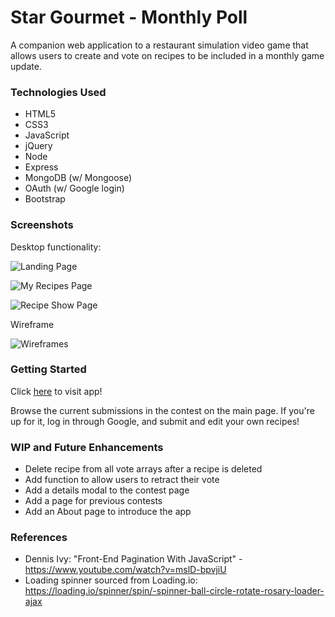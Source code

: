 # Star Gourmet - Monthly Poll

A companion web application to a restaurant simulation video game that allows users to create and vote on recipes to be included in a monthly game update.

### Technologies Used

* HTML5
* CSS3
* JavaScript
* jQuery
* Node
* Express
* MongoDB (w/ Mongoose)
* OAuth (w/ Google login)
* Bootstrap

### Screenshots

Desktop functionality:

![Landing Page](https://imgur.com/yk5Qv69.png)

![My Recipes Page](https://i.imgur.com/pHcQt2X.png)

![Recipe Show Page](https://i.imgur.com/nOrbLVc.png)

Wireframe

![Wireframes](https://i.imgur.com/OcyW1pQ.png)

### Getting Started

Click [here](https://star-gourmet-monthly-poll.herokuapp.com/) to visit app!

Browse the current submissions in the contest on the main page. If you're up for it, log in through Google, and submit and edit your own recipes!

### WIP and Future Enhancements

* Delete recipe from all vote arrays after a recipe is deleted
* Add function to allow users to retract their vote
* Add a details modal to the contest page
* Add a page for previous contests
* Add an About page to introduce the app

### References

* Dennis Ivy: "Front-End Pagination With JavaScript" - https://www.youtube.com/watch?v=mslD-bpvjiU
* Loading spinner sourced from Loading.io: https://loading.io/spinner/spin/-spinner-ball-circle-rotate-rosary-loader-ajax
